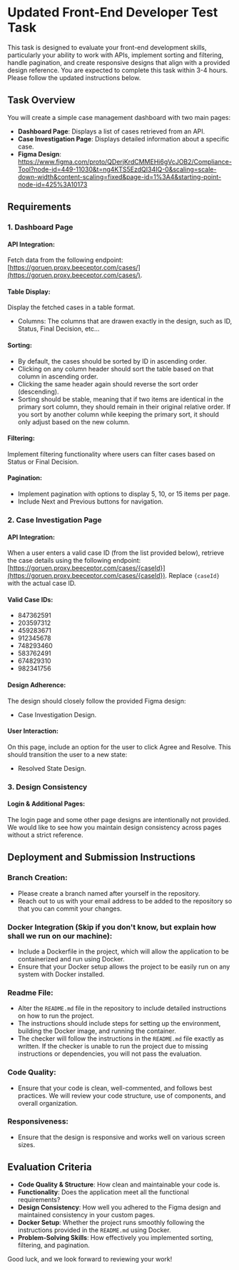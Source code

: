 # Updated Front-End Developer Test Task

This task is designed to evaluate your front-end development skills, particularly your ability to work with APIs, implement sorting and filtering, handle pagination, and create responsive designs that align with a provided design reference. You are expected to complete this task within 3-4 hours. Please follow the updated instructions below.

## Task Overview

You will create a simple case management dashboard with two main pages:

- **Dashboard Page**: Displays a list of cases retrieved from an API.
- **Case Investigation Page**: Displays detailed information about a specific case.
- **Figma Design**: https://www.figma.com/proto/QDerjKrdCMMEHi6gVcJOB2/Compliance-Tool?node-id=449-11030&t=ng4KTS5EzdQI34IQ-0&scaling=scale-down-width&content-scaling=fixed&page-id=1%3A4&starting-point-node-id=425%3A10173

## Requirements

### 1. Dashboard Page

#### API Integration:
Fetch data from the following endpoint: [https://goruen.proxy.beeceptor.com/cases/](https://goruen.proxy.beeceptor.com/cases/).

#### Table Display:
Display the fetched cases in a table format.
- Columns: The columns that are drawen exactly in the design, such as ID, Status, Final Decision, etc...

#### Sorting:
- By default, the cases should be sorted by ID in ascending order.
- Clicking on any column header should sort the table based on that column in ascending order.
- Clicking the same header again should reverse the sort order (descending).
- Sorting should be stable, meaning that if two items are identical in the primary sort column, they should remain in their original relative order. If you sort by another column while keeping the primary sort, it should only adjust based on the new column.

#### Filtering:
Implement filtering functionality where users can filter cases based on Status or Final Decision.

#### Pagination:
- Implement pagination with options to display 5, 10, or 15 items per page.
- Include Next and Previous buttons for navigation.

### 2. Case Investigation Page

#### API Integration:
When a user enters a valid case ID (from the list provided below), retrieve the case details using the following endpoint: [https://goruen.proxy.beeceptor.com/cases/{caseId}](https://goruen.proxy.beeceptor.com/cases/{caseId}). Replace `{caseId}` with the actual case ID.

#### Valid Case IDs:
- 847362591
- 203597312
- 459283671
- 912345678
- 748293460
- 583762491
- 674829310
- 982341756

#### Design Adherence:
The design should closely follow the provided Figma design:
- Case Investigation Design.

#### User Interaction:
On this page, include an option for the user to click Agree and Resolve. This should transition the user to a new state:
- Resolved State Design.

### 3. Design Consistency

#### Login & Additional Pages:
The login page and some other page designs are intentionally not provided. We would like to see how you maintain design consistency across pages without a strict reference.

## Deployment and Submission Instructions

### Branch Creation:
- Please create a branch named after yourself in the repository.
- Reach out to us with your email address to be added to the repository so that you can commit your changes.

### Docker Integration (Skip if you don't know, but explain how shall we run on our machine):
- Include a Dockerfile in the project, which will allow the application to be containerized and run using Docker.
- Ensure that your Docker setup allows the project to be easily run on any system with Docker installed.

### Readme File:
- Alter the `README.md` file in the repository to include detailed instructions on how to run the project.
- The instructions should include steps for setting up the environment, building the Docker image, and running the container.
- The checker will follow the instructions in the `README.md` file exactly as written. If the checker is unable to run the project due to missing instructions or dependencies, you will not pass the evaluation.

### Code Quality:
- Ensure that your code is clean, well-commented, and follows best practices. We will review your code structure, use of components, and overall organization.

### Responsiveness:
- Ensure that the design is responsive and works well on various screen sizes.

## Evaluation Criteria

- **Code Quality & Structure**: How clean and maintainable your code is.
- **Functionality**: Does the application meet all the functional requirements?
- **Design Consistency**: How well you adhered to the Figma design and maintained consistency in your custom pages.
- **Docker Setup**: Whether the project runs smoothly following the instructions provided in the `README.md` using Docker.
- **Problem-Solving Skills**: How effectively you implemented sorting, filtering, and pagination.


Good luck, and we look forward to reviewing your work!
